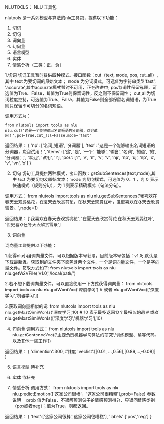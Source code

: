 NLUTOOLS：  NLU 工具包

nlutools 是一系列模型与算法的nlu工具包，提供以下功能：

1. 切词
2. 切句
3. 词向量
4. 句向量
5. 语言模型
6. 实体
7. 情感分析（二类：正、负）
  


1.切词
切词工具暂时提供四种模式，接口函数：cut（text, mode, pos, cut_all）,其中 text 为要切词的原始文本； mode 为分词模式，可选值为字符串类型'fast', 'accurate',其中accurate模式暂时不可用，正在改进中; pos为词性保留选项，可选值为True、False，其值为True则保留词性，反之则不保留词性； cut_all为切词粒度控制，可选值为True、False，其值为False则全部保留名词短语，为True则只保留不可切分的名词短语。
    
调用方式为：
    
    from nlutools import tools as nlu
    nlu.cut('这是一个能够输出名词短语的分词器，欢迎试用！',pos=True,cut_all=False,mode='fast'
    
返回结果：
    {
        'np': ['名词_短语', '分词器'], 
        'text': '这是一个能够输出名词短语的分词器，欢迎试用！', 
        'items': ['这', '是', '一个', '能够', '输出', '名词', '短语', '的', '分词器', ',', '欢迎', '试用', '!'], 
        'pos': ['r', 'v', 'm', 'v', 'v', 'np', 'np', 'uj', 'np', 'x', 'v', 'vn', 'x']
    }

2. 切句
切句工具提供两种模式，接口函数：getSubSentences(text,mode),其中 text 为要切句发原始文本；mode 为切句模式，可选值为 0、1 ，为 0 表示快速模式（规则分句），为 1 则表示精确模式（句法分句）。
    
调用方式：
    from nlutools import tools as nlu
    nlu.getSubSentences('我喜欢在春天去观赏桃花，在夏天去欣赏荷花，在秋天去观赏红叶，但更喜欢在冬天去欣赏雪景。',mode=1)

返回结果：
    ['我喜欢在春天去观赏桃花', '在夏天去欣赏荷花 在秋天去观赏红叶', '但更喜欢在冬天去欣赏雪景']
  
3. 词向量

词向量工具提供以下功能：

1.获得nlu小组词向量文件，可以根据版本号获取，目前版本号包括：v1.0; 默认是下载最新版。获取到的文件夹下面包含两个文件，一个是词向量文件，一个是字向量文件。获取方式如下:
    from nlutools import tools as nlu
    nlu.getW2VFile('v1.0','/local/path/')
 

2.若不想下载词向量文件，可以直接使用一下方式获得词向量：
    from nlutools import tools as nlu
    nlu.getWordVec('深度学习')
    # 或者
    nlu.getWordVec(['深度学习','机器学习'])


3.获取词向量相似的词:
    from nlutools import tools as nlu
    nlu.getMostSimiWords('深度学习',10) # 10 表示最多返回10个最相似的词
    # 或者
    nlu.getMostSimiWords(['深度学习','机器学习'],10)
  
4. 句向量
调用方式：
    from nlutools import tools as nlu
    nlu.getSentenceVec(['主要负责机器学习算法的研究','训练模型、编写代码、以及其他一些工作'])

返回结果：
    {
     'dimention':300, #维度
     'veclist':[[0.01, ...,0.56],[0.89,...,-0.08]]	
    }
   
 
5. 语言模型
    待补充
    
6. 实体
    待补充

7. 情感分析
调用方式：
    from nlutools import tools as nlu
    nlu.predictEmotion(['这家公司很棒'，'这家公司很糟糕'],prob=False)
    参数说明： prob 值为False，不返回预测句子的情感预测得分，只返回情感类别（pos或者neg）；值为True，则都返回。

返回结果：
    {
     'text':['这家公司很棒','这家公司很糟糕'],
     'labels':['pos','neg'] 
    }
    

